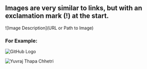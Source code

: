 ## Images are very similar to links, but with an exclamation mark (!) at the start.

![Image Description](URL or Path to Image)
### For Example:
![GitHub Logo](https://github.com/images/logo.png)

![Yuvraj Thapa Chhetri](https://www.google.com/search?sca_esv=ca1d9de8d0adef80&q=yuvraj+thapa+chhetri&udm=2&fbs=ABzOT_CWdhQLP1FcmU5B0fn3xuWpA-dk4wpBWOGsoR7DG5zJBjLjqIC1CYKD9D-DQAQS3Z44LBK6yTXN_5587Z3ya9D7DSaxM-14xIFnNO9Sk1S85X0iXbPUPu28SKnHFo5GfkWKKqPofJAcgt6csY9TP72jPUvETgHU2_0olAkUmg_i-nGqRdwez2_8v-ZqSJLVpSxcQdcO90OHufwpsguSSYqIS_Cn3g&sa=X&ved=2ahUKEwj0jNLo56mMAxWMwjgGHS3GD9UQtKgLegQIFBAB&biw=1600&bih=689&dpr=1.2#vhid=Q3juUDPtn94AGM&vssid=mosaic)




